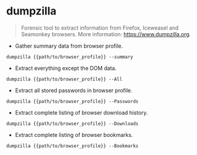 # dumpzilla

> Forensic tool to extract information from Firefox, Iceweasel and Seamonkey browsers.
> More information: <https://www.dumpzilla.org>.

- Gather summary data from browser profile.

`dumpzilla {{path/to/browser_profile}} --summary`

- Extract everything except the DOM data.

`dumpzilla {{path/to/browser_profile}} --All`

- Extract all stored passwords in browser profile.

`dumpzilla {{path/to/browser_profile}} --Passwords`

- Extract complete listing of browser download history.

`dumpzilla {{path/to/browser_profile}} --Downloads`

- Extract complete listing of browser bookmarks.

`dumpzilla {{path/to/browser_profile}} --Bookmarks`
